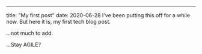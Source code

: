 ---
title: "My first post"
date: 2020-06-28
I've been putting this off for a while now. But here it is, my first tech blog post.

...not much to add.

...Stay AGILE?
